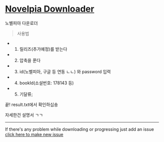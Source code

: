 # [Novelpia Downloader](https://github.com/taeseong14/N-down)

노벨피아 다운로더


> 사용법

 - 1. 릴리즈(추가예정)를 받는다
 - 2. 압축을 푼다
 - 3. id(노벨피아, 구글 등 연동 ㄴㄴ) 와 password 입력
 - 4. bookId(소설번호: 178143 등)
 - 5. 기달류;

끝!
result.txt에서 확인하십숑

자세한건 설명서 ㄱㄱ


---


If there's any problem while downloading or progressing just add an issue
[click here to make new issue](https://github.com/taeseong14/N-down/issues/new)
